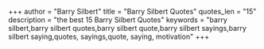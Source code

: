 +++
author = "Barry Silbert"
title = "Barry Silbert Quotes"
quotes_len = "15"
description = "the best 15 Barry Silbert Quotes"
keywords = "barry silbert,barry silbert quotes,barry silbert quote,barry silbert sayings,barry silbert saying,quotes, sayings,quote, saying, motivation"
+++

